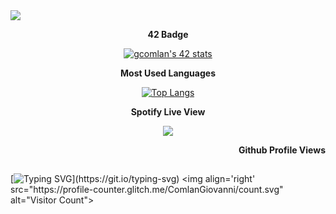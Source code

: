 <img align="center" src="https://media.giphy.com/media/PTBVMsYIOB0SBP4MVe/giphy-downsized-large.gif" />
<br/>

<p align='center'><b>42 Badge</b></p>

<p align='center'>
<a href="https://github.com/JaeSeoKim/badge42">
<img src="https://badge42.vercel.app/api/v2/cl4d7ypa5004009l93h57346v/stats?cursusId=21&coalitionId=48" alt="gcomlan's 42 stats" />
</a>
</p>

<p align='center'><b>Most Used Languages</b></p>

<p align='center'>
<a href="https://github.com/anuraghazra/github-readme-stats">
<img src="https://github-readme-stats.vercel.app/api/top-langs/?username=ComlanGiovanni&hide_title=1&layout=compact&theme=dark" alt="Top Langs" />
</a>
</p>

<p align='center'><b>Spotify Live View</b></p>

<p align='center'>
<a href="https://spotify-github-profile.vercel.app/api/view?uid=11169899709&redirect=true">
<img src="https://spotify-github-profile.vercel.app/api/view?uid=11169899709&cover_image=true&theme=novatorem&bar_color=53b14f&bar_color_cover=false" />
</a>
</p>

<p align='right'><b>Github Profile Views</b></p>

##
[![Typing SVG](https://readme-typing-svg.herokuapp.com?duration=9999&color=4EF702&lines=Follow+the+white+rabbit...)](https://git.io/typing-svg) <img align='right' src="https://profile-counter.glitch.me/ComlanGiovanni/count.svg" alt="Visitor Count">

<!---
https://giphy.com/
https://readme-typing-svg.herokuapp.com/demo/
https://patorjk.com/software/taag/#p=display&f=Graffiti&t=Type%20Something%20
https://github.com/kittinan/spotify-github-profile
https://github.com/anuraghazra/github-readme-stats

<p align='center'>
<a href="https://github.com/anuraghazra/github-readme-stats">
<img src="https://github-readme-stats.vercel.app/api?username=ComlanGiovanni&show_icons=true&theme=dark&hide=issues" alt="GitHub stats" />
</a>
</p>

--->
